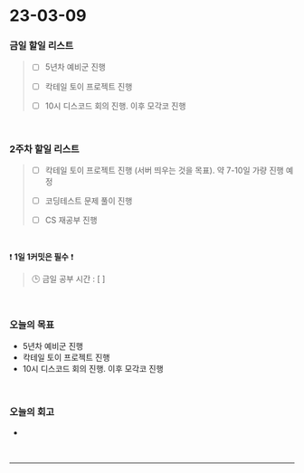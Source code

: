 # 23-03-09
### 금일 할일 리스트
> - [ ]  5년차 예비군 진행 
>
> - [ ]  칵테일 토이 프로젝트 진행
> 
> - [ ]  10시 디스코드 회의 진행. 이후 모각코 진행


<br/>

### 2주차 할일 리스트  
> - [ ]  칵테일 토이 프로젝트 진행 (서버 띄우는 것을 목표). 약 7-10일 가량 진행 예정
>
> - [ ]  코딩테스트 문제 풀이 진행
>
> - [ ]  CS 재공부 진행

<br/>

❗ **1일 1커밋은 필수** ❗
> 🕒 금일 공부 시간 : [  ]
  
<br/>

### 오늘의 목표
- 5년차 예비군 진행
- 칵테일 토이 프로젝트 진행
- 10시 디스코드 회의 진행. 이후 모각코 진행

<br>

### 오늘의 회고
- 

<br/>

------------  